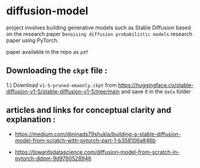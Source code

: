 # diffusion-model
project involves building generative models such as Stable Diffusion based on the research paper
`Denoising diffusion probabilistic models` research paper using PyTorch.

paper available in the repo as `pdf`


## Downloading the `ckpt` file :

1.) Download `v1-5-pruned-emaonly.ckpt` from https://huggingface.co/stable-diffusion-v1-5/stable-diffusion-v1-5/tree/main
    and save it in the `data` folder

## articles and links for conceptual clarity and explanation :

- https://medium.com/@ninads79shukla/building-a-stable-diffusion-model-from-scratch-with-pytorch-part-1-b358106a846b


- https://towardsdatascience.com/diffusion-model-from-scratch-in-pytorch-ddpm-9d9760528946




   
